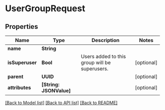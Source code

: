 # UserGroupRequest

## Properties
Name | Type | Description | Notes
------------ | ------------- | ------------- | -------------
**name** | **String** |  | 
**isSuperuser** | **Bool** | Users added to this group will be superusers. | [optional] 
**parent** | **UUID** |  | [optional] 
**attributes** | **[String: JSONValue]** |  | [optional] 

[[Back to Model list]](../README.md#documentation-for-models) [[Back to API list]](../README.md#documentation-for-api-endpoints) [[Back to README]](../README.md)


